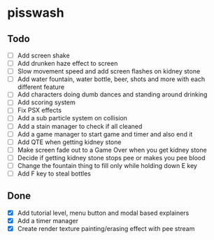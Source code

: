 # pisswash

## Todo

- [ ] Add screen shake
- [ ] Add drunken haze effect to screen
- [ ] Slow movement speed and add screen flashes on kidney stone
- [ ] Add water fountain, water bottle, beer, shots and more with each different feature
- [ ] Add characters doing dumb dances and standing around drinking
- [ ] Add scoring system
- [ ] Fix PSX effects
- [ ] Add a sub particle system on collision
- [ ] Add a stain manager to check if all cleaned
- [ ] Add a game manager to start game and timer and also end it
- [ ] Add QTE when getting kidney stone
- [ ] Make screen fade out to a Game Over when you get kidney stone
- [ ] Decide if getting kidney stone stops pee or makes you pee blood
- [ ] Change the fountain thing to fill only while holding down E key
- [ ] Add F key to steal bottles

## Done

- [x] Add tutorial level, menu button and modal based explainers
- [x] Add a timer manager
- [x] Create render texture painting/erasing effect with pee stream
